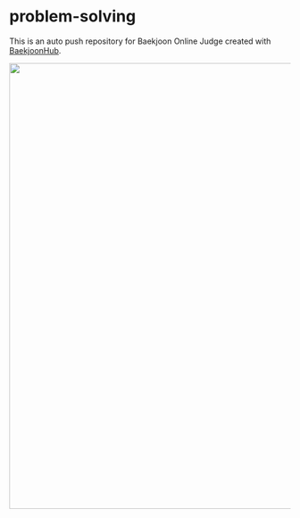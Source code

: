 # problem-solving
This is an auto push repository for Baekjoon Online Judge created with [BaekjoonHub](https://github.com/BaekjoonHub/BaekjoonHub).
<br>

[<img width="800" src="https://api.solve-nyang.com/compose/gadak_606" title=""/>]("https://solved.ac/profile/gadak_606")
